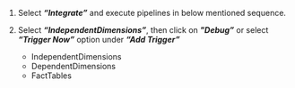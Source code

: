 1. Select **_“Integrate”_** and execute pipelines in below mentioned sequence.

2. Select **_“IndependentDimensions”_**, then click on **_"Debug”_** or select **_“Trigger Now”_** option under **_“Add Trigger”_**
    - IndependentDimensions
    - DependentDimensions
    - FactTables 
